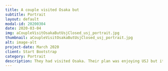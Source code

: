 ```yaml
---
title: A couple visited Osaka but
subtitle: Portrait
layout: default
modal-id: 20200304
date: 2020-03-04
img: aCoupleVisitOsakaButUsjClosed_usj_portrait.jpg
thumbnail: aCoupleVisitOsakaButUsjClosed_usj_portrait.jpg
alt: image-alt
project-date: March 2020
client: Start Bootstrap
category: Portrait
description: They had visited Osaka. Their plan was enjoying USJ but it has been closed. I shot them and gave it Kanagawa, Nikon Z6II + 17-35/2.8
---
```

